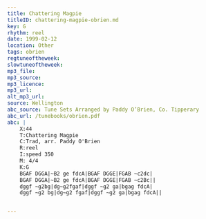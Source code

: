 ```yaml
---
title: Chattering Magpie
titleID: chattering-magpie-obrien.md
key: G
rhythm: reel
date: 1999-02-12
location: Other
tags: obrien
regtuneoftheweek:
slowtuneoftheweek:
mp3_file:
mp3_source:
mp3_licence:
mp3_url:
alt_mp3_url:
source: Wellington
abc_source: Tune Sets Arranged by Paddy O’Brien, Co. Tipperary
abc_url: /tunebooks/obrien.pdf
abc: |
    X:44
    T:Chattering Magpie
    C:Trad, arr. Paddy O'Brien
    R:reel
    I:speed 350
    M: 4/4
    K:G
    BGAF DGGA|~B2 ge fdcA|BGAF DGGE|FGAB ~c2dc|
    BGAF DGGA|~B2 ge fdcA|BGAF DGGE|FGAB ~c2Bc||
    dggf ~g2bg|dg~g2fgaf|dggf ~g2 ga|bgag fdcA|
    dggf ~g2 bg|dg~g2 fgaf|dggf ~g2 ga|bgag fdcA||
    

---
```

